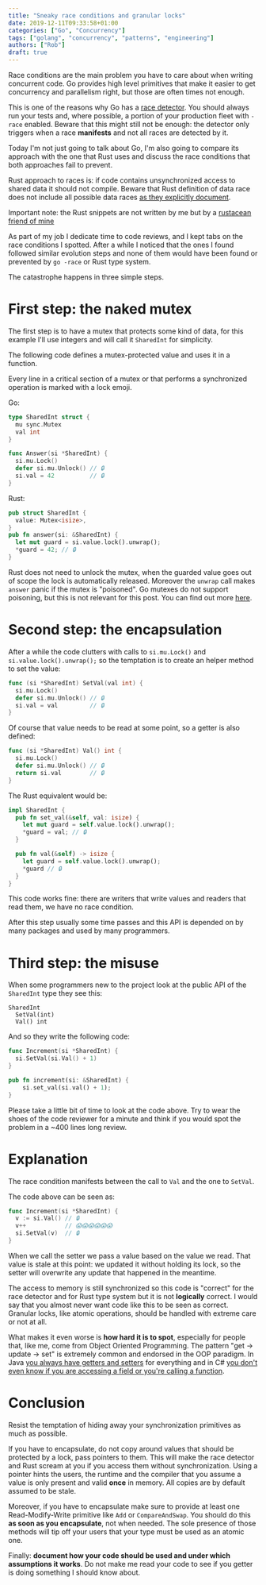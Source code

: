 ```yaml
---
title: "Sneaky race conditions and granular locks"
date: 2019-12-11T09:33:58+01:00
categories: ["Go", "Concurrency"]
tags: ["golang", "concurrency", "patterns", "engineering"]
authors: ["Rob"]
draft: true
---
```


Race conditions are the main problem you have to care about when writing concurrent code. Go provides high level primitives that make it easier to get concurrency and parallelism right, but those are often times not enough.

This is one of the reasons why Go has a [race detector](https://blog.golang.org/race-detector). You should always run your tests and, where possible, a portion of your production fleet with `-race` enabled. Beware that this might still not be enough: the detector only triggers when a race **manifests** and not all races are detected by it.

Today I'm not just going to talk about Go, I'm also going to compare its approach with the one that Rust uses and discuss the race conditions that both approaches fail to prevent.

Rust approach to races is: if code contains unsynchronized access to shared data it should not compile. Beware that Rust definition of data race does not include all possible data races [as they explicitly document](https://doc.rust-lang.org/nomicon/races.html).

Important note: the Rust snippets are not written by me but by a [rustacean friend of mine](https://twitter.com/karroffel)

As part of my job I dedicate time to code reviews, and I kept tabs on the race conditions I spotted. After a while I noticed that the ones I found followed similar evolution steps and none of them would have been found or prevented by `go -race` or Rust type system.

The catastrophe happens in three simple steps.

# First step: the naked mutex
The first step is to have a mutex that protects some kind of data, for this example I'll use integers and will call it `SharedInt` for simplicity.

The following code defines a mutex-protected value and uses it in a function.

Every line in a critical section of a mutex or that performs a synchronized operation is marked with a lock emoji.

Go:
```go
type SharedInt struct {
  mu sync.Mutex
  val int
}

func Answer(si *SharedInt) {
  si.mu.Lock()
  defer si.mu.Unlock() // 🔒
  si.val = 42          // 🔒
}
```

Rust:
```rust
pub struct SharedInt {
  value: Mutex<isize>,
}
pub fn answer(si: &SharedInt) {
  let mut guard = si.value.lock().unwrap();
  *guard = 42; // 🔒
}
```
Rust does not need to unlock the mutex, when the guarded value goes out of scope the lock is automatically released.
Moreover the `unwrap` call makes `answer` panic if the mutex is "poisoned". Go mutexes do not support poisoning, but this is not relevant for this post. You can find out more [here](https://doc.rust-lang.org/std/sync/struct.Mutex.html).

# Second step: the encapsulation
After a while the code clutters with calls to `si.mu.Lock()` and `si.value.lock().unwrap();` so the temptation is to create an helper method to set the value:

```go
func (si *SharedInt) SetVal(val int) {
  si.mu.Lock()
  defer si.mu.Unlock() // 🔒
  si.val = val         // 🔒
}
```
Of course that value needs to be read at some point, so a getter is also defined:
```go
func (si *SharedInt) Val() int {
  si.mu.Lock()
  defer si.mu.Unlock() // 🔒
  return si.val        // 🔒
}
```
The Rust equivalent would be:
```rust
impl SharedInt {
  pub fn set_val(&self, val: isize) {
    let mut guard = self.value.lock().unwrap();
    *guard = val; // 🔒
  }

  pub fn val(&self) -> isize {
    let guard = self.value.lock().unwrap();
    *guard // 🔒
  }
}
```
This code works fine: there are writers that write values and readers that read them, we have no race condition.

After this step usually some time passes and this API is depended on by many packages and used by many programmers.

# Third step: the misuse
When some programmers new to the project look at the public API of the `SharedInt` type they see this:
```
SharedInt
  SetVal(int)
  Val() int
```
And so they write the following code:
```go
func Increment(si *SharedInt) {
  si.SetVal(si.Val() + 1)
}
```
```rust
pub fn increment(si: &SharedInt) {
    si.set_val(si.val() + 1);
}
```
Please take a little bit of time to look at the code above. Try to wear the shoes of the code reviewer for a minute and think if you would spot the problem in a ~400 lines long review.

# Explanation
The race condition manifests between the call to `Val` and the one to `SetVal`.

The code above can be seen as:
```go
func Increment(si *SharedInt) {
  v := si.Val() // 🔒
  v++           // 😱😱😱😱😱😱
  si.SetVal(v)  // 🔒
}
```
When we call the setter we pass a value based on the value we read. That value is stale at this point: we updated it without holding its lock, so the setter will overwrite any update that happened in the meantime.

The access to memory is still synchronized so this code is "correct" for the race detector and for Rust type system but it is not **logically** correct. I would say that you almost never want code like this to be seen as correct. Granular locks, like atomic operations, should be handled with extreme care or not at all.

What makes it even worse is **how hard it is to spot**, especially for people that, like me, come from Object Oriented Programming. The pattern "get -> update -> set" is extremely common and endorsed in the OOP paradigm. In Java [you always have getters and setters](https://www.w3schools.com/java/java_encapsulation.asp) for everything and in C# [you don't even know if you are accessing a field or you're calling a function](https://docs.microsoft.com/en-us/dotnet/csharp/programming-guide/classes-and-structs/using-properties).

# Conclusion
Resist the temptation of hiding away your synchronization primitives as much as possible.

If you have to encapsulate, do not copy around values that should be protected by a lock, pass pointers to them. This will make the race detector and Rust scream at you if you access them without synchronization. Using a pointer hints the users, the runtime and the compiler that you assume a value is only present and valid **once** in memory. All copies are by default assumed to be stale.

Moreover, if you have to encapsulate make sure to provide at least one Read-Modify-Write primitive like `Add` or `CompareAndSwap`. You should do this **as soon as you encapsulate**, not when needed.
The sole presence of those methods will tip off your users that your type must be used as an atomic one.

Finally: **document how your code should be used and under which assumptions it works**. Do not make me read your code to see if you getter is doing something I should know about.


